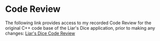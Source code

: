 # Code Review
The following link provides access to my recorded Code Review for the original C++ code base of the Liar's Dice application, prior to making any changes: [Liar's Dice Code Review](https://youtu.be/CLECLbqbKDE)
